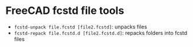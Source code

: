# FreeCAD fcstd file tools 

* `fcstd-unpack file.fcstd [file2.fcstd]`: unpacks files
* `fcstd-repack file.fcstd.d [file2.fcstd.d]`: repacks folders into fcstd files
